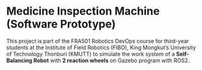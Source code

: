 # Medicine Inspection Machine (Software Prototype)
This project is part of the FRA501 Robotics DevOps course for third-year students at the Institute of Field Robotics (FIBO), King Mongkut’s University of Technology Thonburi (KMUTT) to simulate 
the work system of a **Self-Balancing Robot** with **2 reaction wheels** on Gazebo program with ROS2.
